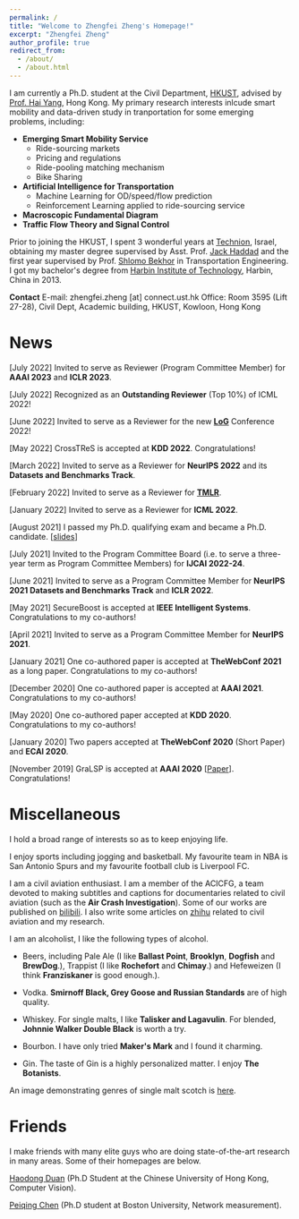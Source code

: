 ```yaml
---
permalink: /
title: "Welcome to Zhengfei Zheng's Homepage!"
excerpt: "Zhengfei Zheng"
author_profile: true
redirect_from: 
  - /about/
  - /about.html
---
```


I am currently a Ph.D. student at the Civil Department, [HKUST](https://hkust.edu.hk/), advised by [Prof. Hai Yang](http://cehyang.people.ust.hk/), Hong Kong. My primary research interests inlcude smart mobility and data-driven study in tranportation for some emerging problems, including: 
- **Emerging Smart Mobility Service**
    - Ride-sourcing markets
     - Pricing and regulations
     - Ride-pooling matching mechanism
    - Bike Sharing
- **Artificial Intelligence for Transportation**
    - Machine Learning for OD/speed/flow prediction
    - Reinforcement Learning applied to ride-sourcing service
- **Macroscopic Fundamental Diagram**
- **Traffic Flow Theory and Signal Control**

Prior to joining the HKUST, I spent 3 wonderful years at [Technion](https://www.technion.ac.il/), Israel, obtaining my master degree supervised by Asst. Prof. [Jack Haddad](https://haddad.net.technion.ac.il/) and the first year supervised by Prof. [Shlomo Bekhor](https://sbekhor.net.technion.ac.il/) in Transportation Engineering. I got my bachelor's degree from [Harbin Institute of Technology](http://www.hit.edu.cn/), Harbin, China in 2013.  

**Contact**
E-mail: zhengfei.zheng \[at\] connect.ust.hk
Office: Room 3595 (Lift 27-28), Civil Dept, Academic building, HKUST, Kowloon, Hong Kong

News
======
\[July 2022\] Invited to serve as Reviewer (Program Committee Member) for **AAAI 2023** and **ICLR 2023**. 

\[July 2022\] Recognized as an **Outstanding Reviewer** (Top 10%) of ICML 2022!

\[June 2022\] Invited to serve as a Reviewer for the new **[LoG](https://logconference.org/)** Conference 2022! 

\[May 2022\] CrossTReS is accepted at **KDD 2022**. Congratulations!

\[March 2022\] Invited to serve as a Reviewer for **NeurIPS 2022** and its **Datasets and Benchmarks Track**. 

\[February 2022\] Invited to serve as a Reviewer for **[TMLR](https://www.jmlr.org/tmlr/)**.

\[January 2022\] Invited to serve as a Reviewer for **ICML 2022**. 

\[August 2021\] I passed my Ph.D. qualifying exam and became a Ph.D. candidate. \[[slides](https://kl4805.github.io/files/slides.pdf)\]

\[July 2021\] Invited to the Program Committee Board (i.e. to serve a three-year term as Program Committee Members) for **IJCAI 2022-24**.

\[June 2021\] Invited to serve as a Program Committee Member for **NeurIPS 2021 Datasets and Benchmarks Track** and **ICLR 2022**. 

\[May 2021\] SecureBoost is accepted at **IEEE Intelligent Systems**. Congratulations to my co-authors! 

\[April 2021\] Invited to serve as a Program Committee Member for **NeurIPS 2021**. 

\[January 2021\] One co-authored paper is accepted at **TheWebConf 2021** as a long paper. Congratulations to my co-authors!

\[December 2020\] One co-authored paper is accepted at **AAAI 2021**. Congratulations to my co-authors!

\[May 2020\] One co-authored paper accepted at **KDD 2020**. Congratulations to my co-authors! 

\[January 2020\] Two papers accepted at **TheWebConf 2020** (Short Paper) and **ECAI 2020**. 

\[November 2019\] GraLSP is accepted at **AAAI 2020** \[[Paper](https://aaai.org/ojs/index.php/AAAI/article/view/5861)\]. Congratulations!

Miscellaneous
======
I hold a broad range of interests so as to keep enjoying life. 

I enjoy sports including jogging and basketball. My favourite team in NBA is San Antonio Spurs and my favourite football club is Liverpool FC. 

I am a civil aviation enthusiast. I am a member of the ACICFG, a team devoted to making subtitles and captions for documentaries related to civil aviation (such as the **Air Crash Investigation**). Some of our works are published on [bilibili](https://space.bilibili.com/358422). I also write some articles on [zhihu](https://www.zhihu.com/people/mai-kang-ming/activities) related to civil aviation and my research. 

I am an alcoholist, I like the following types of alcohol. 

- Beers, including Pale Ale (I like **Ballast Point**, **Brooklyn**, **Dogfish** and **BrewDog**.), Trappist (I like **Rochefort** and **Chimay**.) and Hefeweizen (I think **Franziskaner** is good enough.). 

- Vodka. **Smirnoff Black, Grey Goose and Russian Standards** are of high quality.

- Whiskey. For single malts, I like **Talisker and Lagavulin**. For blended, **Johnnie Walker Double Black** is worth a try. 

- Bourbon. I have only tried **Maker's Mark** and I found it charming.

- Gin. The taste of Gin is a highly personalized matter. I enjoy **The Botanists**. 

An image demonstrating genres of single malt scotch is [here](http://kl4805.github.io/files/Whiskey.jpeg).

Friends
======
I make friends with many elite guys who are doing state-of-the-art research in many areas. Some of their homepages are below.

[Haodong Duan](https://kennymckormick.github.io/) (Ph.D Student at the Chinese University of Hong Kong, Computer Vision). 

[Peiqing Chen](https://kaiserv2.github.io/) (Ph.D student at Boston University, Network measurement). 

<!-- <script type="text/javascript" id="clustrmaps" src="//cdn.clustrmaps.com/map_v2.js?cl=ffffff&w=360&t=tt&d=4KHTIdAI3xCU5LcxemXihwdepjCFj3Wm8hsCTWJ8RgM"></script> -->
<script type='text/javascript' id='clustrmaps' src='//cdn.clustrmaps.com/map_v2.js?cl=ffffff&w=700&t=n&d=mpTi8xj2lCObwxC4c87vWJy2QI8HwFljizTcfzRgyl4&co=0e5587&cmo=cad8d4&cmn=f9841c&ct=ffffff'></script>

